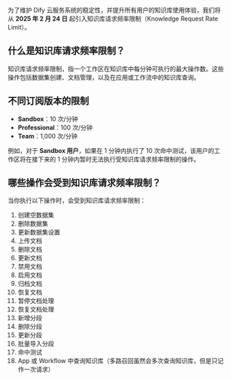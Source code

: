 为了维护 Dify 云服务系统的稳定性，并提升所有用户的知识库使用体验，我们将从 **2025 年 2 月 24 日** 起引入知识库请求频率限制（Knowledge Request Rate Limit）。

## 什么是知识库请求频率限制？

知识库请求频率限制，指一个工作区在知识库中每分钟可执行的最大操作数。这些操作包括数据集创建、文档管理，以及在应用或工作流中的知识库查询。

## 不同订阅版本的限制

-   **Sandbox**：10 次/分钟
-   **Professional**：100 次/分钟
-   **Team**：1,000 次/分钟

例如，对于 **Sandbox 用户**，如果在 1 分钟内执行了 10 次命中测试，该用户的工作区将在接下来的 1 分钟内暂时无法执行受知识库请求频率限制的操作。

## 哪些操作会受到知识库请求频率限制？

当你执行以下操作时，会受到知识库请求频率限制：

1.  创建空数据集
2.  删除数据集
3.  更新数据集设置
4.  上传文档
5.  删除文档
6.  更新文档
7.  禁用文档
8.  启用文档
9.  归档文档
10. 恢复文档
11. 暂停文档处理
12. 恢复文档处理
13. 新增分段
14. 删除分段
15. 更新分段
16. 批量导入分段
17. 命中测试
18. App 或 Workflow 中查询知识库（多路召回虽然会多次查询知识库，但是只记作一次请求）